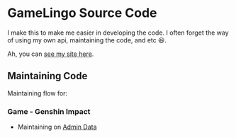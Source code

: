 # GameLingo Source Code

I make this to make me easier in developing the code. I often forget the way of using my own api, maintaining the code, and etc 😆.

Ah, you can [see my site here](https://gamelingo-tools.vercel.app).

## Maintaining Code

Maintaining flow for:

### Game - Genshin Impact
- Maintaining on [Admin Data](/src/app/(protected)/admin/page.tsx)
